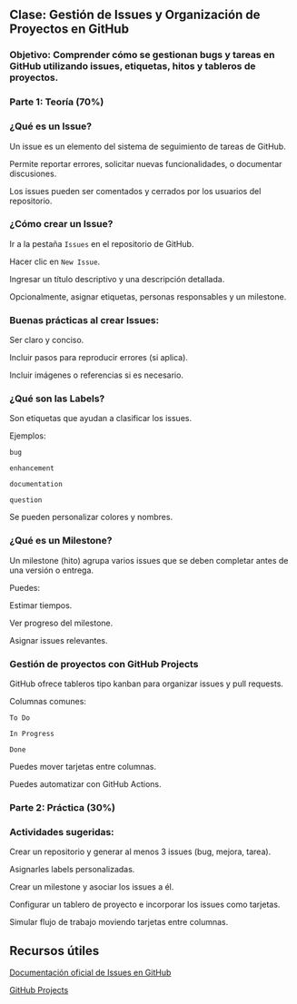 ## Clase: Gestión de Issues y Organización de Proyectos en GitHub

### Objetivo: Comprender cómo se gestionan bugs y tareas en GitHub utilizando issues, etiquetas, hitos y tableros de proyectos.

### Parte 1: Teoría (70%)

### ¿Qué es un Issue?

Un issue es un elemento del sistema de seguimiento de tareas de GitHub.

Permite reportar errores, solicitar nuevas funcionalidades, o documentar discusiones.

Los issues pueden ser comentados y cerrados por los usuarios del repositorio.

### ¿Cómo crear un Issue?

Ir a la pestaña `Issues` en el repositorio de GitHub.

Hacer clic en `New Issue`.

Ingresar un título descriptivo y una descripción detallada.

Opcionalmente, asignar etiquetas, personas responsables y un milestone.

### Buenas prácticas al crear Issues:

Ser claro y conciso.

Incluir pasos para reproducir errores (si aplica).

Incluir imágenes o referencias si es necesario.

### ¿Qué son las Labels?

Son etiquetas que ayudan a clasificar los issues.

Ejemplos:

`bug`

`enhancement`

`documentation`

`question`

Se pueden personalizar colores y nombres.

### ¿Qué es un Milestone?

Un milestone (hito) agrupa varios issues que se deben completar antes de una versión o entrega.

Puedes:

Estimar tiempos.

Ver progreso del milestone.

Asignar issues relevantes.

### Gestión de proyectos con GitHub Projects

GitHub ofrece tableros tipo kanban para organizar issues y pull requests.

Columnas comunes:

`To Do`

`In Progress`

`Done`

Puedes mover tarjetas entre columnas.

Puedes automatizar con GitHub Actions.

### Parte 2: Práctica (30%)

### Actividades sugeridas:

Crear un repositorio y generar al menos 3 issues (bug, mejora, tarea).

Asignarles labels personalizadas.

Crear un milestone y asociar los issues a él.

Configurar un tablero de proyecto e incorporar los issues como tarjetas.

Simular flujo de trabajo moviendo tarjetas entre columnas.

## Recursos útiles

[Documentación oficial de Issues en GitHub](https://docs.github.com/en/issues)

[GitHub Projects](https://docs.github.com/en/issues/planning-and-tracking-with-projects)